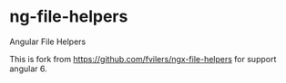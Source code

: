 # ng-file-helpers
Angular File Helpers

This is fork from https://github.com/fvilers/ngx-file-helpers for support angular 6.
